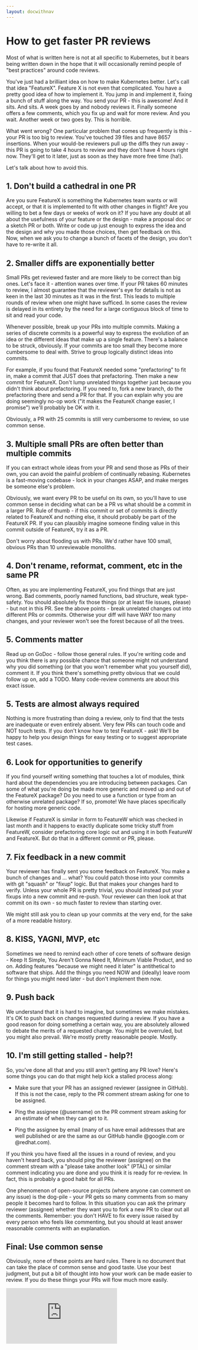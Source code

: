 ```yaml
---
layout: docwithnav
---
```

<!-- BEGIN MUNGE: UNVERSIONED_WARNING -->


<!-- END MUNGE: UNVERSIONED_WARNING -->

# How to get faster PR reviews

Most of what is written here is not at all specific to Kubernetes, but it bears
being written down in the hope that it will occasionally remind people of "best
practices" around code reviews.

You've just had a brilliant idea on how to make Kubernetes better.  Let's call
that idea "FeatureX".  Feature X is not even that complicated.  You have a
pretty good idea of how to implement it.  You jump in and implement it, fixing a
bunch of stuff along the way.  You send your PR - this is awesome!  And it sits.
And sits.  A week goes by and nobody reviews it.  Finally someone offers a few
comments, which you fix up and wait for more review.  And you wait.  Another
week or two goes by.  This is horrible.

What went wrong?  One particular problem that comes up frequently is this - your
PR is too big to review.  You've touched 39 files and have 8657 insertions.
When your would-be reviewers pull up the diffs they run away - this PR is going
to take 4 hours to review and they don't have 4 hours right now.  They'll get to it
later, just as soon as they have more free time (ha!).

Let's talk about how to avoid this.

## 1. Don't build a cathedral in one PR

Are you sure FeatureX is something the Kubernetes team wants or will accept, or
that it is implemented to fit with other changes in flight?  Are you willing to
bet a few days or weeks of work on it?  If you have any doubt at all about the
usefulness of your feature or the design - make a proposal doc or a sketch PR
or both.  Write or code up just enough to express the idea and the design and
why you made those choices, then get feedback on this.  Now, when we ask you to
change a bunch of facets of the design, you don't have to re-write it all.

## 2. Smaller diffs are exponentially better

Small PRs get reviewed faster and are more likely to be correct than big ones.
Let's face it - attention wanes over time.  If your PR takes 60 minutes to
review, I almost guarantee that the reviewer's eye for details is not as keen in
the last 30 minutes as it was in the first.  This leads to multiple rounds of
review when one might have sufficed.  In some cases the review is delayed in its
entirety by the need for a large contiguous block of time to sit and read your
code.

Whenever possible, break up your PRs into multiple commits.  Making a series of
discrete commits is a powerful way to express the evolution of an idea or the
different ideas that make up a single feature.  There's a balance to be struck,
obviously.  If your commits are too small they become more cumbersome to deal
with.  Strive to group logically distinct ideas into commits.

For example, if you found that FeatureX needed some "prefactoring" to fit in,
make a commit that JUST does that prefactoring.  Then make a new commit for
FeatureX.  Don't lump unrelated things together just because you didn't think
about prefactoring.  If you need to, fork a new branch, do the prefactoring
there and send a PR for that.  If you can explain why you are doing seemingly
no-op work ("it makes the FeatureX change easier, I promise") we'll probably be
OK with it.

Obviously, a PR with 25 commits is still very cumbersome to review, so use
common sense.

## 3. Multiple small PRs are often better than multiple commits

If you can extract whole ideas from your PR and send those as PRs of their own,
you can avoid the painful problem of continually rebasing.  Kubernetes is a
fast-moving codebase - lock in your changes ASAP, and make merges be someone
else's problem.

Obviously, we want every PR to be useful on its own, so you'll have to use
common sense in deciding what can be a PR vs what should be a commit in a larger
PR.  Rule of thumb - if this commit or set of commits is directly related to
FeatureX and nothing else, it should probably be part of the FeatureX PR.  If
you can plausibly imagine someone finding value in this commit outside of
FeatureX, try it as a PR.

Don't worry about flooding us with PRs.  We'd rather have 100 small, obvious PRs
than 10 unreviewable monoliths.

## 4. Don't rename, reformat, comment, etc in the same PR

Often, as you are implementing FeatureX, you find things that are just wrong.
Bad comments, poorly named functions, bad structure, weak type-safety.  You
should absolutely fix those things (or at least file issues, please) - but not
in this PR.  See the above points - break unrelated changes out into different
PRs or commits.  Otherwise your diff will have WAY too many changes, and your
reviewer won't see the forest because of all the trees.

## 5. Comments matter

Read up on GoDoc - follow those general rules.  If you're writing code and you
think there is any possible chance that someone might not understand why you did
something (or that you won't remember what you yourself did), comment it.  If
you think there's something pretty obvious that we could follow up on, add a
TODO.  Many code-review comments are about this exact issue.

## 5. Tests are almost always required

Nothing is more frustrating than doing a review, only to find that the tests are
inadequate or even entirely absent.  Very few PRs can touch code and NOT touch
tests.  If you don't know how to test FeatureX - ask!  We'll be happy to help
you design things for easy testing or to suggest appropriate test cases.

## 6. Look for opportunities to generify

If you find yourself writing something that touches a lot of modules, think hard
about the dependencies you are introducing between packages.  Can some of what
you're doing be made more generic and moved up and out of the FeatureX package?
Do you need to use a function or type from an otherwise unrelated package?  If
so, promote!  We have places specifically for hosting more generic code.

Likewise if FeatureX is similar in form to FeatureW which was checked in last
month and it happens to exactly duplicate some tricky stuff from FeatureW,
consider prefactoring core logic out and using it in both FeatureW and FeatureX.
But do that in a different commit or PR, please.

## 7. Fix feedback in a new commit

Your reviewer has finally sent you some feedback on FeatureX.  You make a bunch
of changes and ... what?  You could patch those into your commits with git
"squash" or "fixup" logic.  But that makes your changes hard to verify.  Unless
your whole PR is pretty trivial, you should instead put your fixups into a new
commit and re-push.  Your reviewer can then look at that commit on its own - so
much faster to review than starting over.

We might still ask you to clean up your commits at the very end, for the sake
of a more readable history.

## 8. KISS, YAGNI, MVP, etc

Sometimes we need to remind each other of core tenets of software design - Keep
It Simple, You Aren't Gonna Need It, Minimum Viable Product, and so on.  Adding
features "because we might need it later" is antithetical to software that
ships.  Add the things you need NOW and (ideally) leave room for things you
might need later - but don't implement them now.

## 9. Push back

We understand that it is hard to imagine, but sometimes we make mistakes.  It's
OK to push back on changes requested during a review.  If you have a good reason
for doing something a certain way, you are absolutely allowed to debate the
merits of a requested change.  You might be overruled, but you might also
prevail.  We're mostly pretty reasonable people.  Mostly.

## 10. I'm still getting stalled - help?!

So, you've done all that and you still aren't getting any PR love?  Here's some
things you can do that might help kick a stalled process along:

   * Make sure that your PR has an assigned reviewer (assignee in GitHub).  If
     this is not the case, reply to the PR comment stream asking for one to be
     assigned.

   * Ping the assignee (@username) on the PR comment stream asking for an
     estimate of when they can get to it.

   * Ping the assignee by email (many of us have email addresses that are well
     published or are the same as our GitHub handle @google.com or @redhat.com).

If you think you have fixed all the issues in a round of review, and you haven't
heard back, you should ping the reviewer (assignee) on the comment stream with a
"please take another look" (PTAL) or similar comment indicating you are done and
you think it is ready for re-review.  In fact, this is probably a good habit for
all PRs.

One phenomenon of open-source projects (where anyone can comment on any issue)
is the dog-pile - your PR gets so many comments from so many people it becomes
hard to follow.  In this situation you can ask the primary reviewer
(assignee) whether they want you to fork a new PR to clear out all the comments.
Remember: you don't HAVE to fix every issue raised by every person who feels
like commenting, but you should at least answer reasonable comments with an
explanation.

## Final: Use common sense

Obviously, none of these points are hard rules.  There is no document that can
take the place of common sense and good taste.  Use your best judgment, but put
a bit of thought into how your work can be made easier to review.  If you do
these things your PRs will flow much more easily.


<!-- BEGIN MUNGE: GENERATED_ANALYTICS -->
[![Analytics](https://kubernetes-site.appspot.com/UA-36037335-10/GitHub/docs/devel/faster_reviews.html?pixel)]()
<!-- END MUNGE: GENERATED_ANALYTICS -->

